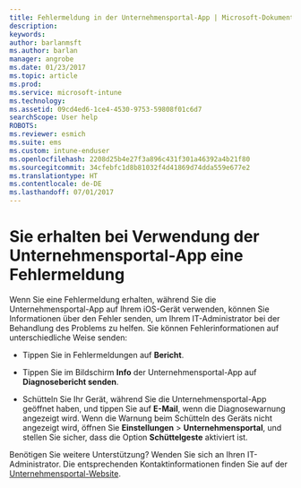 ```yaml
---
title: Fehlermeldung in der Unternehmensportal-App | Microsoft-Dokumentation
description: 
keywords: 
author: barlanmsft
ms.author: barlan
manager: angrobe
ms.date: 01/23/2017
ms.topic: article
ms.prod: 
ms.service: microsoft-intune
ms.technology: 
ms.assetid: 09cd4ed6-1ce4-4530-9753-59808f01c6d7
searchScope: User help
ROBOTS: 
ms.reviewer: esmich
ms.suite: ems
ms.custom: intune-enduser
ms.openlocfilehash: 2208d25b4e27f3a896c431f301a46392a4b21f80
ms.sourcegitcommit: 34cfebfc1d8b81032f4d41869d74dda559e677e2
ms.translationtype: HT
ms.contentlocale: de-DE
ms.lasthandoff: 07/01/2017
---
```

# <a name="you-get-an-error-while-using-the-company-portal-app"></a>Sie erhalten bei Verwendung der Unternehmensportal-App eine Fehlermeldung

Wenn Sie eine Fehlermeldung erhalten, während Sie die Unternehmensportal-App auf Ihrem iOS-Gerät verwenden, können Sie Informationen über den Fehler senden, um Ihrem IT-Administrator bei der Behandlung des Problems zu helfen. Sie können Fehlerinformationen auf unterschiedliche Weise senden:

-   Tippen Sie in Fehlermeldungen auf **Bericht**.

-   Tippen Sie im Bildschirm **Info** der Unternehmensportal-App auf **Diagnosebericht senden**.

-   Schütteln Sie Ihr Gerät, während Sie die Unternehmensportal-App geöffnet haben, und tippen Sie auf **E-Mail**, wenn die Diagnosewarnung angezeigt wird. Wenn die Warnung beim Schütteln des Geräts nicht angezeigt wird, öffnen Sie **Einstellungen** > **Unternehmensportal**, und stellen Sie sicher, dass die Option **Schüttelgeste** aktiviert ist.

Benötigen Sie weitere Unterstützung? Wenden Sie sich an Ihren IT-Administrator. Die entsprechenden Kontaktinformationen finden Sie auf der [Unternehmensportal-Website](http://portal.manage.microsoft.com).

